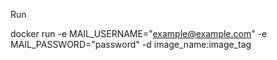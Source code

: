 Run

docker run -e MAIL_USERNAME="example@example.com" -e MAIL_PASSWORD="password" -d image_name:image_tag 